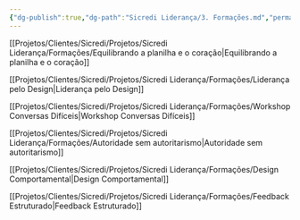 ```yaml
---
{"dg-publish":true,"dg-path":"Sicredi Liderança/3. Formações.md","permalink":"/Sicredi Liderança/3. Formações/"}
---
```


[[Projetos/Clientes/Sicredi/Projetos/Sicredi Liderança/Formações/Equilibrando a planilha e o coração\|Equilibrando a planilha e o coração]]

[[Projetos/Clientes/Sicredi/Projetos/Sicredi Liderança/Formações/Liderança pelo Design\|Liderança pelo Design]]

[[Projetos/Clientes/Sicredi/Projetos/Sicredi Liderança/Formações/Workshop Conversas Difíceis\|Workshop Conversas Difíceis]]

[[Projetos/Clientes/Sicredi/Projetos/Sicredi Liderança/Formações/Autoridade sem autoritarismo\|Autoridade sem autoritarismo]]

[[Projetos/Clientes/Sicredi/Projetos/Sicredi Liderança/Formações/Design Comportamental\|Design Comportamental]]

[[Projetos/Clientes/Sicredi/Projetos/Sicredi Liderança/Formações/Feedback Estruturado\|Feedback Estruturado]]

